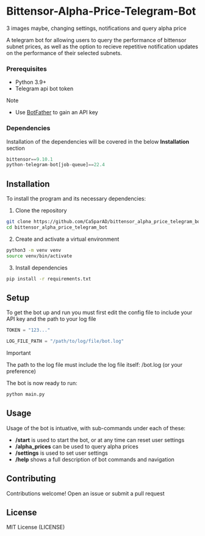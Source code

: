 # Bittensor-Alpha-Price-Telegram-Bot

3 images maybe, changing settings, notifications and query alpha price

A telegram bot for allowing users to query the performance of bittensor subnet prices, as well as the option to recieve repetitive notification updates on the performance of their selected subnets.


### Prerequisites

- Python 3.9+
- Telegram api bot token
> [!NOTE]
> - Use [BotFather](https://telegram.me/BotFather) to gain an API key


### Dependencies

Installation of the dependencies will be covered in the below **Installation** section
```py
bittensor==9.10.1
python-telegram-bot[job-queue]==22.4
```


## Installation

To install the program and its necessary dependencies:

1. Clone the repository
```bash
git clone https://github.com/Ca5parAD/bittensor_alpha_price_telegram_bot
cd bittensor_alpha_price_telegram_bot
```

2. Create and activate a virtual environment
```bash
python3 -m venv venv
source venv/bin/activate
```

3. Install dependencies
```bash
pip install -r requirements.txt
```


## Setup

To get the bot up and run you must first edit the config file to include your API key and the path to your log file

```py
TOKEN = "123..."

LOG_FILE_PATH = "/path/to/log/file/bot.log"
```

> [!IMPORTANT]
> The path to the log file must include the log file itself: /bot.log (or your preference)

The bot is now ready to run:
```bash
python main.py
```


## Usage

Usage of the bot is intuative, with sub-commands under each of these:
- **/start** is used to start the bot, or at any time can reset user settings
- **/alpha_prices** can be used to query alpha prices
- **/settings** is used to set user settings
- **/help** shows a full description of bot commands and navigation


## Contributing

Contributions welcome! Open an issue or submit a pull request


## License

MIT License (LICENSE)